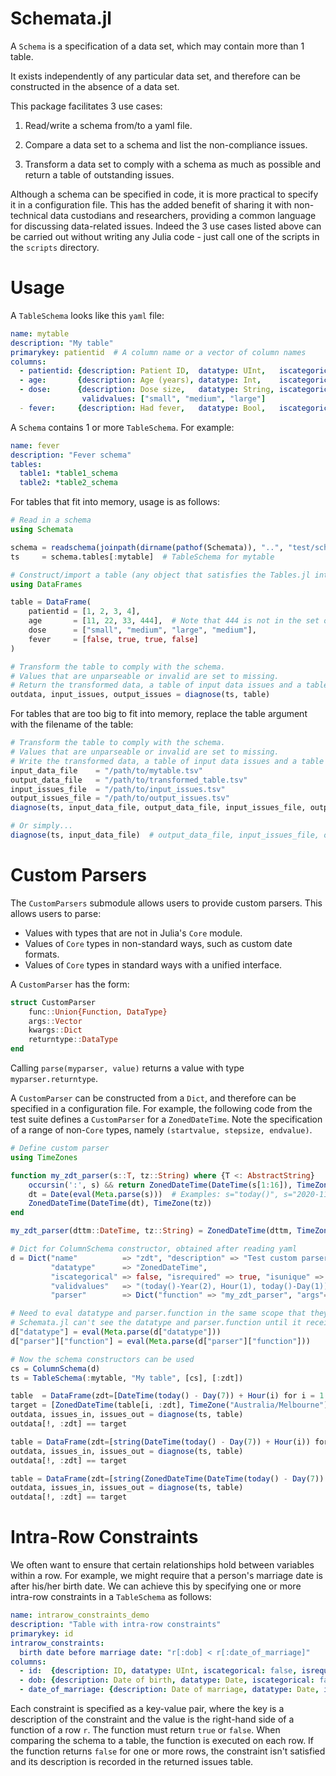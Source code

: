 # Schemata.jl

A `Schema` is a specification of a data set, which may contain more than 1 table.

It exists independently of any particular data set, and therefore can be constructed in the absence of a data set.

This package facilitates 3 use cases:

1. Read/write a schema from/to a yaml file.

2. Compare a data set to a schema and list the non-compliance issues.

3. Transform a data set to comply with a schema as much as possible and return a table of outstanding issues.

Although a schema can be specified in code, it is more practical to specify it in a configuration file.
This has the added benefit of sharing it with non-technical data custodians and researchers,
providing a common language for discussing data-related issues.
Indeed the 3 use cases listed above can be carried out without writing any Julia code - just call one of the scripts in the `scripts` directory.

# Usage

A `TableSchema` looks like this `yaml` file:

```YAML
name: mytable
description: "My table"
primarykey: patientid  # A column name or a vector of column names
columns:
  - patientid: {description: Patient ID,  datatype: UInt,   iscategorical: false, isrequired: true, isunique: true,  validvalues: UInt}
  - age:       {description: Age (years), datatype: Int,    iscategorical: false, isrequired: true, isunique: false, validvalues: "0:120"}
  - dose:      {description: Dose size,   datatype: String, iscategorical: true,  isrequired: true, isunique: false, 
                validvalues: ["small", "medium", "large"]
  - fever:     {description: Had fever,   datatype: Bool,   iscategorical: true,  isrequired: true, isunique: false, validvalues: Bool}
```

A `Schema` contains 1 or more `TableSchema`. For example:

```YAML
name: fever
description: "Fever schema"
tables:
  table1: *table1_schema
  table2: *table2_schema
```

For tables that fit into memory, usage is as follows:

```julia
# Read in a schema
using Schemata

schema = readschema(joinpath(dirname(pathof(Schemata)), "..", "test/schemata/fever.yaml"))
ts     = schema.tables[:mytable]  # TableSchema for mytable

# Construct/import a table (any object that satisfies the Tables.jl interface)
using DataFrames

table = DataFrame(
    patientid = [1, 2, 3, 4],
    age       = [11, 22, 33, 444],  # Note that 444 is not in the set of valid values according to the schema
    dose      = ["small", "medium", "large", "medium"],
    fever     = [false, true, true, false]
)

# Transform the table to comply with the schema.
# Values that are unparseable or invalid are set to missing.
# Return the transformed data, a table of input data issues and a table of output data issues.
outdata, input_issues, output_issues = diagnose(ts, table)
```

For tables that are too big to fit into memory, replace the table argument with the filename of the table:

```julia
# Transform the table to comply with the schema.
# Values that are unparseable or invalid are set to missing.
# Write the transformed data, a table of input data issues and a table of output data issues to disk.
input_data_file    = "/path/to/mytable.tsv"
output_data_file   = "/path/to/transformed_table.tsv"
input_issues_file  = "/path/to/input_issues.tsv"
output_issues_file = "/path/to/output_issues.tsv"
diagnose(ts, input_data_file, output_data_file, input_issues_file, output_issues_file)

# Or simply...
diagnose(ts, input_data_file)  # output_data_file, input_issues_file, output_issues_file have default values
```

# Custom Parsers

The `CustomParsers` submodule allows users to provide custom parsers.
This allows users to parse:
- Values with types that are not in Julia's `Core` module.
- Values of `Core` types in non-standard ways, such as custom date formats.
- Values of `Core` types in standard ways with a unified interface.

A `CustomParser` has the form:

```julia
struct CustomParser
    func::Union{Function, DataType}
    args::Vector
    kwargs::Dict
    returntype::DataType
end
```

Calling `parse(myparser, value)` returns a value with type `myparser.returntype`.

A `CustomParser` can be constructed from a `Dict`, and therefore can be specified in a configuration file.
For example, the following code from the test suite defines a `CustomParser` for a `ZonedDateTime`.
Note the specification of a range of non-`Core` types, namely `(startvalue, stepsize, endvalue)`.

```julia
# Define custom parser
using TimeZones

function my_zdt_parser(s::T, tz::String) where {T <: AbstractString}
    occursin(':', s) && return ZonedDateTime(DateTime(s[1:16]), TimeZone(tz))  # Example: s="2020-12-31T09:30:59+10:00"
    dt = Date(eval(Meta.parse(s)))  # Examples: s="today()", s="2020-11-01"
    ZonedDateTime(DateTime(dt), TimeZone(tz))
end

my_zdt_parser(dttm::DateTime, tz::String) = ZonedDateTime(dttm, TimeZone(tz))

# Dict for ColumnSchema constructor, obtained after reading yaml
d = Dict("name"          => "zdt", "description" => "Test custom parser for TimeZones.ZonedDateTime",
         "datatype"      => "ZonedDateTime",
         "iscategorical" => false, "isrequired" => true, "isunique" => true,
         "validvalues"   => "(today()-Year(2), Hour(1), today()-Day(1))",  # Ensure that the range has sufficient resolution
         "parser"        => Dict("function" => "my_zdt_parser", "args"=>["Australia/Melbourne"]))

# Need to eval datatype and parser.function in the same scope that they were defined (and before constructing the ColumnSchema).
# Schemata.jl can't see the datatype and parser.function until it receives them from the current scope.
d["datatype"] = eval(Meta.parse(d["datatype"]))
d["parser"]["function"] = eval(Meta.parse(d["parser"]["function"]))

# Now the schema constructors can be used
cs = ColumnSchema(d)
ts = TableSchema(:mytable, "My table", [cs], [:zdt])

table  = DataFrame(zdt=[DateTime(today() - Day(7)) + Hour(i) for i = 1:3])
target = [ZonedDateTime(table[i, :zdt], TimeZone("Australia/Melbourne")) for i = 1:3]
outdata, issues_in, issues_out = diagnose(ts, table)
outdata[!, :zdt] == target

table = DataFrame(zdt=[string(DateTime(today() - Day(7)) + Hour(i)) for i = 1:3])  # String type
outdata, issues_in, issues_out = diagnose(ts, table)
outdata[!, :zdt] == target

table = DataFrame(zdt=[string(ZonedDateTime(DateTime(today() - Day(7)) + Hour(i), TimeZone("Australia/Melbourne"))) for i = 1:3])  # String type
outdata, issues_in, issues_out = diagnose(ts, table)
outdata[!, :zdt] == target
```

# Intra-Row Constraints

We often want to ensure that certain relationships hold between variables within a row.
For example, we might require that a person's marriage date is after his/her birth date.
We can achieve this by specifying one or more intra-row constraints in a `TableSchema` as follows:

```yaml
name: intrarow_constraints_demo
description: "Table with intra-row constraints"
primarykey: id
intrarow_constraints:
  birth date before marriage date: "r[:dob] < r[:date_of_marriage]"
columns:
  - id:  {description: ID, datatype: UInt, iscategorical: false, isrequired: true, isunique: true, validvalues: UInt}
  - dob: {description: Date of birth, datatype: Date, iscategorical: false, isrequired: true, isunique: false, validvalues: Date}
  - date_of_marriage: {description: Date of marriage, datatype: Date, iscategorical: false, isrequired: false, isunique: false, validvalues: Date}
```

Each constraint is specified as a key-value pair, where the key is a description of the constraint and
the value is the right-hand side of a function of a row `r`.
The function must return `true` or `false`.
When comparing the schema to a table, the function is executed on each row.
If the function returns `false` for one or more rows, the constraint isn't satisfied and its description is recorded in the returned issues table.
